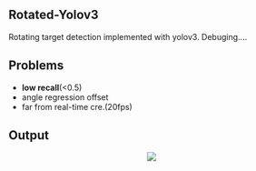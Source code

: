 ## Rotated-Yolov3
Rotating target detection implemented with yolov3.
Debuging....

## Problems
* **low recall**(<0.5)
* angle regression offset
* far from real-time cre.(20fps)

## Output
<div align=center><img  src="https://github.com/ming71/rotate-yolo/blob/master/output/100001284.jpg"/></div>

